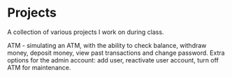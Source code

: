 # Projects

A collection of various projects I work on during class.

ATM - simulating an ATM, with the ability to check balance, withdraw money, deposit money, view past transactions and change password. Extra options for the admin account: add user, reactivate user account, turn off ATM for maintenance.
